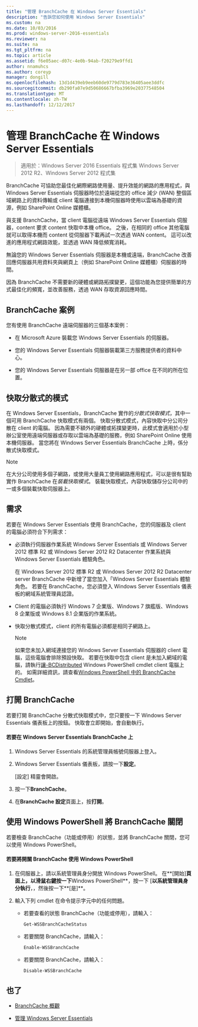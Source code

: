 ```yaml
---
title: "管理 BranchCache 在 Windows Server Essentials"
description: "告訴您如何使用 Windows Server Essentials"
ms.custom: na
ms.date: 10/03/2016
ms.prod: windows-server-2016-essentials
ms.reviewer: na
ms.suite: na
ms.tgt_pltfrm: na
ms.topic: article
ms.assetid: f6e05aec-d07c-4e0b-94ab-f20279e9ffd1
author: nnamuhcs
ms.author: coreyp
manager: dongill
ms.openlocfilehash: 13d1d439eb9eeb60de9779d783e36405aee3ddfc
ms.sourcegitcommit: db290fa07e9d50686667bfba3969e20377548504
ms.translationtype: MT
ms.contentlocale: zh-TW
ms.lasthandoff: 12/12/2017
---
```

# <a name="manage-branchcache-in-windows-server-essentials"></a>管理 BranchCache 在 Windows Server Essentials

>適用於：Windows Server 2016 Essentials 程式集 Windows Server 2012 R2、Windows Server 2012 程式集

BranchCache 可協助您最佳化網際網路使用量、提升效能的網路的應用程式，與 Windows Server Essentials 伺服器時位於遠端從您的 office 減少 (WAN) 整個區域網路上的資料傳輸或 client 電腦連接到本機伺服器時使用以雲端為基礎的資源，例如 SharePoint Online 媒體櫃。  
  
 與支援 BranchCache，當 client 電腦從遠端 Windows Server Essentials 伺服器，content 要求 content 快取中本機 office。 之後，在相同的 office 其他電腦就可以取得本機而 content 從伺服器下載再試一次透過 WAN content。 這可以改進的應用程式網路效能，並透過 WAN 降低頻寬消耗。  
  
 無論您的 Windows Server Essentials 伺服器是本機或遠端，BranchCache 改善回應伺服器共用資料夾與網頁上（例如 SharePoint Online 媒體櫃）伺服器的時間。  
  
 因為 BranchCache 不需要新的硬體或網路拓撲變更，這個功能為您提供簡單的方式最佳化的頻寬，並改善服務，透過 WAN 存取資源回應時間。  
  
## <a name="branchcache-scenarios"></a>BranchCache 案例  
 您有使用 BranchCache 遠端伺服器的三個基本案例：  
  
-   在 Microsoft Azure 裝載您 Windows Server Essentials 的伺服器。  
  
-   您的 Windows Server Essentials 伺服器裝載第三方服務提供者的資料中心。  
  
-   您的 Windows Server Essentials 伺服器是在另一部 office 在不同的所在位置。  
  
## <a name="distributed-cache-mode"></a>快取分散式的模式  
 在 Windows Server Essentials，BranchCache 實作的*分散式快取模式*，其中一個可用 BranchCache 快取模式有兩個。 快取分散式模式，內容快取中分公司分散在 client 的電腦。 因為需要不額外的硬體或拓撲變更時，此模式會適用於小型辦公室使用遠端伺服器或存取以雲端為基礎的服務，例如 SharePoint Online 使用本機伺服器。 當您將在 Windows Server Essentials BranchCache 上時，係分散式快取模式。  
  
> [!NOTE]
>  在大分公司使用多個子網路，或使用大量員工使用網路應用程式，可以是很有幫助實作 BranchCache 在*裝載快取模式*。 裝載快取模式，內容快取儲存分公司中的一或多個裝載快取伺服器上。
  
## <a name="requirements"></a>需求  
 若要在 Windows Server Essentials 使用 BranchCache，您的伺服器及 client 的電腦必須符合下列需求：  
  
-   必須執行伺服器作業系統 Windows Server Essentials 或 Windows Server 2012 標準 R2 或 Windows Server 2012 R2 Datacenter 作業系統與 Windows Server Essentials 體驗角色。  
  
     在 Windows Server 2012 標準 R2 或 Windows Server 2012 R2 Datacenter server BranchCache 中新增了當您加入「Windows Server Essentials 體驗角色。 若要在 BranchCache，您必須登入 Windows Server Essentials 儀表板的網域系統管理員認證。  
  
-   Client 的電腦必須執行 Windows 7 企業版、Windows 7 旗艦版、Windows 8 企業版或 Windows 8.1 企業版的作業系統。  
  
-   快取分散式模式，client 的所有電腦必須都是相同子網路上。  
  
    > [!NOTE]
    >  如果您未加入網域連接您的 Windows Server Essentials 伺服器的 client 電腦，這些電腦會排除預設快取。 若要在快取中包含 client 是未加入網域的電腦，請執行[讓-BCDistributed](https://technet.microsoft.com/library/hh848398.aspx) Windows PowerShell cmdlet client 電腦上的。 如需詳細資訊，請查看[Windows PowerShell 中的 BranchCache Cmdlet](https://technet.microsoft.com/library/hh848392.aspx)。  
 
  
## <a name="turn-branchcache-on"></a>打開 BranchCache  
 若要打開 BranchCache 分散式快取模式中，您只要按一下 Windows Server Essentials 儀表板上的按鈕。 快取會立即開始，會自動執行。  
  
#### <a name="to-turn-on-branchcache-in-windows-server-essentials"></a>若要在 Windows Server Essentials BranchCache 上  
  
1.  Windows Server Essentials 的系統管理員帳號伺服器上登入。  
  
2.  Windows Server Essentials 儀表板，請按一下**設定**。  
  
     [設定] 精靈會開啟。  
  
3.  按一下**BranchCache**。  
  
4.  在**BranchCache 設定**頁面上，按**打開**。  
  
## <a name="use-windows-powershell-to-turn-branchcache-on-or-off"></a>使用 Windows PowerShell 將 BranchCache 關閉  
 若要檢查 BranchCache（功能或停用）的狀態，並將 BranchCache 關閉，您可以使用 Windows PowerShell。  
  
#### <a name="to-turn-branchcache-on-or-off-using-windows-powershell"></a>若要將開關 BranchCache 使用 Windows PowerShell  
  
1.  在伺服器上，請以系統管理員身分開放 Windows PowerShell。 在**[開始]**頁面上，以滑鼠右鍵按一下**Windows PowerShell**，按一下 [**以系統管理員身分執行**，，然後按一下**[是]**。  
  
2.  輸入下列 cmdlet 在命令提示字元中的任何問題。  
  
    -   若要查看的狀態 BranchCache（功能或停用），請輸入：  
  
        ```powershell  
        Get-WSSBranchCacheStatus  
        ```  
  
    -   若要關閉 BranchCache，請輸入：  
  
        ```powershell  
        Enable-WSSBranchCache  
        ```  
  
    -   若要關閉 BranchCache，請輸入：  
  
        ```powershell  
        Disable-WSSBranchCache  
        ```  
  
## <a name="see-also"></a>也了  
    
-   [BranchCache 概觀](https://technet.microsoft.com/library/hh831696.aspx)  
  
-   [管理 Windows Server Essentials](Manage-Windows-Server-Essentials.md)
